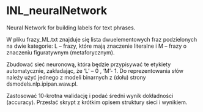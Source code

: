 # INL_neuralNetwork
Neural Network for building labels for text phrases.

W pliku frazy_ML.txt znajduje się lista dwuelementowych fraz podzielonych na dwie kategorie: L – frazy, które mają znaczenie literalne i M – frazy o znaczeniu figuratywnym (metaforycznym).

Zbudować  sieć neuronową, która będzie przypisywać te etykiety automatycznie, zakładając, że  ‘L’ – 0 , ‘M’- 1.  Do reprezentowania słów należy użyć jednego z modeli binarnych z (dołu)  strony dsmodels.nlp.ipipan.waw.pl.

Zastosować 10-krotna walidację i podać  średni wynik dokładności (accuracy). Przesłać skrypt z krótkim opisem struktury sieci i wynikiem.
